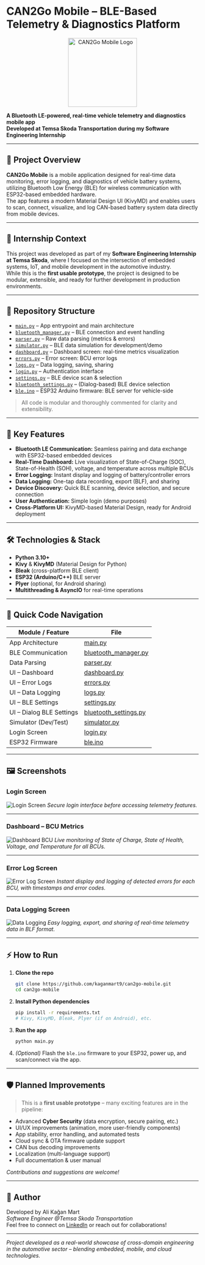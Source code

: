 # CAN2Go Mobile – BLE-Based Telemetry & Diagnostics Platform

<p align="center">
  <img src="assets/logo.png" alt="CAN2Go Mobile Logo" width="180"/>
</p>

**A Bluetooth LE-powered, real-time vehicle telemetry and diagnostics mobile app**  
**Developed at Temsa Skoda Transportation during my Software Engineering Internship**

---

## 🚀 Project Overview

**CAN2Go Mobile** is a mobile application designed for real-time data monitoring, error logging, and diagnostics of vehicle battery systems, utilizing Bluetooth Low Energy (BLE) for wireless communication with ESP32-based embedded hardware.  
The app features a modern Material Design UI (KivyMD) and enables users to scan, connect, visualize, and log CAN-based battery system data directly from mobile devices.

---

## 🏢 Internship Context

This project was developed as part of my **Software Engineering Internship at Temsa Skoda**, where I focused on the intersection of embedded systems, IoT, and mobile development in the automotive industry.  
While this is the **first usable prototype**, the project is designed to be modular, extensible, and ready for further development in production environments.

---

## 📂 Repository Structure

- [`main.py`](./main.py) – App entrypoint and main architecture  
- [`bluetooth_manager.py`](./bluetooth_manager.py) – BLE connection and event handling  
- [`parser.py`](./parser.py) – Raw data parsing (metrics & errors)  
- [`simulator.py`](./simulator.py) – BLE data simulation for development/demo  
- [`dashboard.py`](./dashboard.py) – Dashboard screen: real-time metrics visualization  
- [`errors.py`](./errors.py) – Error screen: BCU error logs  
- [`logs.py`](./logs.py) – Data logging, saving, sharing  
- [`login.py`](./login.py) – Authentication interface  
- [`settings.py`](./settings.py) – BLE device scan & selection  
- [`bluetooth_settings.py`](./bluetooth_settings.py) – (Dialog-based) BLE device selection  
- [`ble.ino`](./ble.ino) – ESP32 Arduino firmware: BLE server for vehicle-side

> All code is modular and thoroughly commented for clarity and extensibility.

---

## 📱 Key Features

- **Bluetooth LE Communication:** Seamless pairing and data exchange with ESP32-based embedded devices
- **Real-Time Dashboard:** Live visualization of State-of-Charge (SOC), State-of-Health (SOH), voltage, and temperature across multiple BCUs
- **Error Logging:** Instant display and logging of battery/controller errors
- **Data Logging:** One-tap data recording, export (BLF), and sharing
- **Device Discovery:** Quick BLE scanning, device selection, and secure connection
- **User Authentication:** Simple login (demo purposes)
- **Cross-Platform UI:** KivyMD-based Material Design, ready for Android deployment

---

## 🛠️ Technologies & Stack

- **Python 3.10+**  
- **Kivy** & **KivyMD** (Material Design for Python)  
- **Bleak** (cross-platform BLE client)  
- **ESP32 (Arduino/C++)** BLE server  
- **Plyer** (optional, for Android sharing)
- **Multithreading & AsyncIO** for real-time operations

---

## 🔗 Quick Code Navigation

| Module / Feature           | File                                               |
|----------------------------|----------------------------------------------------|
| App Architecture           | [main.py](./main.py)                               |
| BLE Communication          | [bluetooth_manager.py](./bluetooth_manager.py)     |
| Data Parsing               | [parser.py](./parser.py)                           |
| UI – Dashboard             | [dashboard.py](./dashboard.py)                     |
| UI – Error Logs            | [errors.py](./errors.py)                           |
| UI – Data Logging          | [logs.py](./logs.py)                               |
| UI – BLE Settings          | [settings.py](./settings.py)                       |
| UI – Dialog BLE Settings   | [bluetooth_settings.py](./bluetooth_settings.py)   |
| Simulator (Dev/Test)       | [simulator.py](./simulator.py)                     |
| Login Screen               | [login.py](./login.py)                             |
| ESP32 Firmware             | [ble.ino](./ble.ino)                               |

---

## 🖼️ Screenshots

### Login Screen
![Login Screen](screenshots/login.png)
*Secure login interface before accessing telemetry features.*

---

### Dashboard – BCU Metrics
![Dashboard BCU](screenshots/dashboardBCU.png)
*Live monitoring of State of Charge, State of Health, Voltage, and Temperature for all BCUs.*

---

### Error Log Screen
![Error Log Screen](screenshots/errors.png)
*Instant display and logging of detected errors for each BCU, with timestamps and error codes.*

---

### Data Logging Screen
![Data Logging](screenshots/logKayıt.png)
*Easy logging, export, and sharing of real-time telemetry data in BLF format.*

---

## ⚡️ How to Run

1. **Clone the repo**
    ```bash
    git clone https://github.com/kaganmart9/can2go-mobile.git
    cd can2go-mobile
    ```

2. **Install Python dependencies**
    ```bash
    pip install -r requirements.txt
    # Kivy, KivyMD, Bleak, Plyer (if on Android), etc.
    ```

3. **Run the app**
    ```bash
    python main.py
    ```

4. *(Optional)* Flash the `ble.ino` firmware to your ESP32, power up, and scan/connect via the app.

---

## 🛡️ Planned Improvements

> This is a **first usable prototype** – many exciting features are in the pipeline:

- Advanced **Cyber Security** (data encryption, secure pairing, etc.)
- UI/UX improvements (animation, more user-friendly components)
- App stability, error handling, and automated tests
- Cloud sync & OTA firmware update support
- CAN bus decoding improvements
- Localization (multi-language support)
- Full documentation & user manual

*Contributions and suggestions are welcome!*

---

## 👤 Author

Developed by Ali Kağan Mart  
*Software Engineer @Temsa Skoda Transportation*  
Feel free to connect on [LinkedIn](https://www.linkedin.com/kaganmart9) or reach out for collaborations!

---

*Project developed as a real-world showcase of cross-domain engineering in the automotive sector – blending embedded, mobile, and cloud technologies.*
